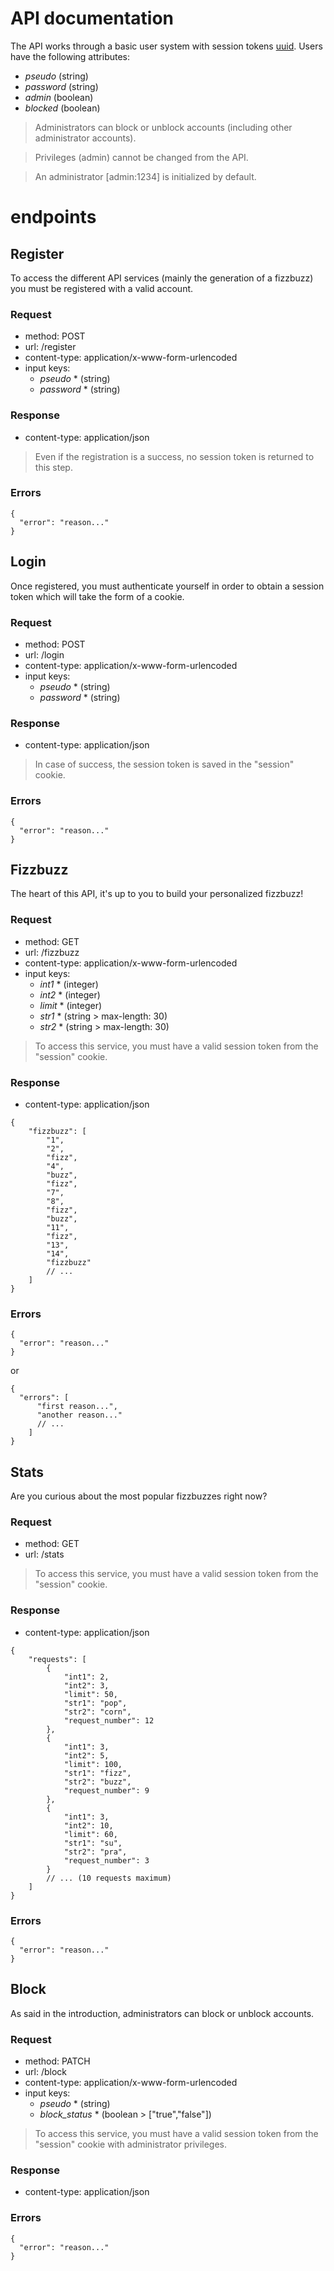 # API documentation

<!-- --------------------------------- REGISTER -->

The API works through a basic user system with session tokens [uuid](https://fr.wikipedia.org/wiki/Universally_unique_identifier).
Users have the following attributes:

- _pseudo_ (string)
- _password_ (string)
- _admin_ (boolean)
- _blocked_ (boolean)

> Administrators can block or unblock accounts (including other administrator accounts).

> Privileges (admin) cannot be changed from the API.

> An administrator \[admin:1234\] is initialized by default.

# endpoints

## Register

To access the different API services (mainly the generation of a fizzbuzz) you must be registered with a valid account.

### Request

- method: POST
- url: /register
- content-type: application/x-www-form-urlencoded
- input keys:
  - _pseudo_ \* (string)
  - _password_ \* (string)

### Response

- content-type: application/json

> Even if the registration is a success, no session token is returned to this step.

### Errors

```JSON5
{
  "error": "reason..."
}
```

<!-- --------------------------------- LOGIN -->

## Login

Once registered, you must authenticate yourself in order to obtain a session token which will take the form of a cookie.

### Request

- method: POST
- url: /login
- content-type: application/x-www-form-urlencoded
- input keys:
  - _pseudo_ \* (string)
  - _password_ \* (string)

### Response

- content-type: application/json

> In case of success, the session token is saved in the "session" cookie.

### Errors

```JSON5
{
  "error": "reason..."
}
```

## Fizzbuzz

The heart of this API, it's up to you to build your personalized fizzbuzz!

### Request

- method: GET
- url: /fizzbuzz
- content-type: application/x-www-form-urlencoded
- input keys:
  - _int1_ \* (integer)
  - _int2_ \* (integer)
  - _limit_ \* (integer)
  - _str1_ \* (string > max-length: 30)
  - _str2_ \* (string > max-length: 30)

> To access this service, you must have a valid session token from the "session" cookie.

### Response

- content-type: application/json

```JSON5
{
    "fizzbuzz": [
        "1",
        "2",
        "fizz",
        "4",
        "buzz",
        "fizz",
        "7",
        "8",
        "fizz",
        "buzz",
        "11",
        "fizz",
        "13",
        "14",
        "fizzbuzz"
        // ...
    ]
}
```

### Errors

```JSON5
{
  "error": "reason..."
}
```

or

```JSON5
{
  "errors": [
      "first reason...",
      "another reason..."
      // ...
    ]
}
```

## Stats

Are you curious about the most popular fizzbuzzes right now?

### Request

- method: GET
- url: /stats

> To access this service, you must have a valid session token from the "session" cookie.

### Response

- content-type: application/json

```JSON5
{
    "requests": [
        {
            "int1": 2,
            "int2": 3,
            "limit": 50,
            "str1": "pop",
            "str2": "corn",
            "request_number": 12
        },
        {
            "int1": 3,
            "int2": 5,
            "limit": 100,
            "str1": "fizz",
            "str2": "buzz",
            "request_number": 9
        },
        {
            "int1": 3,
            "int2": 10,
            "limit": 60,
            "str1": "su",
            "str2": "pra",
            "request_number": 3
        }
        // ... (10 requests maximum)
    ]
}
```

### Errors

```JSON5
{
  "error": "reason..."
}
```

## Block

As said in the introduction, administrators can block or unblock accounts.

### Request

- method: PATCH
- url: /block
- content-type: application/x-www-form-urlencoded
- input keys:
  - _pseudo_ \* (string)
  - _block_status_ \* (boolean > ["true","false"])

> To access this service, you must have a valid session token from the "session" cookie with administrator privileges.

### Response

- content-type: application/json

### Errors

```JSON5
{
  "error": "reason..."
}
```
